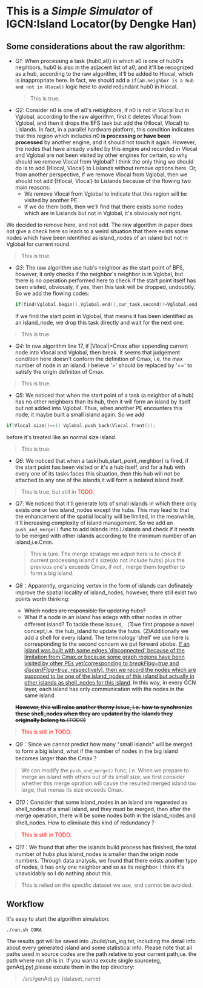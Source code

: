 # This is a *Simple Simulator* of IGCN:Island Locator(by Dengke Han)

## Some considerations about the raw algorithm:
- *Q1*: When processing a task {hub0,a0} in which a0 is one of hub0's negihbors, hub0 is also in the adjacent list of a0, and it'll be recognized as a hub, according to the raw algorithm, it'll be added to Hlocal, which is inappropriate here.
  In fact, we should add a `if(a0.neighbor is a hub and not in Hlocal)` logic here to avoid redundant hub0 in Hlocal.
  > This is true.
- *Q2*: Consider n0 is one of a0's nebighbors, if n0 is not in Vlocal but in Vglobal, according to the raw algorithm, first it deletes Vlocal from Vglobal, and then it drops the BFS task but add the {Hlocal, Vlocal} to Lislands.
  In fact, in a parallel hardware platform, this condition indicates that this region which includes n0 **is processing or have been processed** by another engine, and it should not touch it again. However, the nodes that have already visited by this engine and recorded in Vlocal and Vglobal are not been visited by other engines for certain, so why should we remove Vlocal from Vglobal? I think the only thing we should do is to add {Hlocal, Vlocal} to Lislands without remove options here. Or, from another perspective, if we remove Vlocal from Vglobal, then we should not add {Hlocal, Vlocal} to Lislands because of the flowing two main reasons:
  - We remove Vlocal from Vglobal to indicate that this region will be visited by another PE.
  - If we do them both, then we'll find that there exists some nodes which are in Lislands but not in Vglobal, it's obviously not right.  

We decided to remove here, and not add. The raw algorithm in paper does not give a check here so leads to a weird situation that there exists some nodes which have been identified as island_nodes of an island but not in Vglobal for current round.
> This is true.
- *Q3*: The raw algorithm use hub's neighbor as the start point of BFS, however, it only checks if the neighbor's neighbor is in Vglobal, but there is no operation performed here to check if the start point itself has been visited, obviously, if yes, then this task will be dropped, undoubtly. So we add the flowing codes:
    ```c++
    if(find(Vglobal.begin(),Vglobal.end(),cur_task.second)!=Vglobal.end()) continue;
    ```
    If we find the start point in Vglobal, that means it has been identified as an island_node, we drop this task directly and wait for the next one.
> This is true.
- *Q4*: In raw algorithm line 17, if |Vlocal|>Cmax after appending current node into Vlocal and Vglobal, then break. It seems that judgement condition here doesn't conform the definition of Cmax, i.e. the max number of node in an island. I believe '>' should be replaced by '==' to satisfy the origin definiton of Cmax.
> This is true.
- *Q5*: We noticed that when the start point of a task (a neighbor of a hub) has no other neighbors than its hub, then it will form an island by itself but not added into Vglobal. Thus, when another PE encounters this node, it maybe built a small island again. So we add
```C++
if(Vlocal.size()==1) Vglobal.push_back(Vlocal.front());
```
  before it's treated like an normal size island.
> This is true.
- *Q6*: We noticed that when a task{hub,start_point_neighbor} is fired, if the start point has been visited or it's a hub itself, and for a hub with every one of its tasks faces this situation, then this hub will not be attached to any one of the islands,it will form a isolated island itself.
> This is true, but still in <font color="red">TODO</font>.

- *Q7*: We noticed that it'll generate lots of small islands in which there only exists one or two island_nodes except the hubs. This may lead to that the enhancement of the spatial locality will be limited, in the meanwhile, it'll increasing complexity of island management. So we add an `push_and_merge()` func to add islands into Lislands and check if it needs to be merged with other islands according to the minimum number of an island,i.e.Cmin.

    > This is ture. The merge stratage we adpot here is to check if current processing island's size(do not include hubs) plus the previous one's exceeds Cmax, if not , merge them together to form a big island.

- *Q8*：Apparently, organizing vertex in the form of islands can definately improve the spatial locality of island_nodes, however, there still exist two points worth thinking:
    - ~~Which nodes are responsible for updating hubs?~~
    - What if a node in an island has edegs with other nodes in other different island?
    To tackle these issues, （1)we first propose a novel concept,i.e. the hub_island to update the hubs. (2)Additionally we add a shell for every island. The terminology ‘shell’ we use here is corresponding to the second concern we put forward abobe. <u>If an island was built with some edges 'disconnected' because of the limitation from Cmax,or because some graph regions have benn visited by other PEs yet(corresponding to *breakFlag=true* and *discardFlag=true*, respectively), then we record the nodes which are supposed to be one of the island_nodes of this island but actually in other islands as shell_nodes for this island</u>. In this way, in every GCN layer, each island has only communication with the nodes in the same island.
    
    ~~**However, this will raise another thorny issue, i.e. how to synchronize these shell_nodes when they are updated by the islands they originally belong to.**(TODO)~~
> <font color="red">This is still in TODO.</font>

- *Q9*：Since we cannot predict how many "small islands" will be merged to form a big island, what if the number of nodes in the big island becomes larger than the Cmax？
> We can modify the `push_and_merge()` func, i.e. When we prepare to merge an island with others out of its small size, we first consider whether this merge opration will cause the resulted merged island too large, that menas its size exceeds Cmax.

- *Q10*：Consider that some island_nodes in an island are regareded as shell_nodes of a small island, and they must be merged, then after the merge operation, there will be some nodes both in the island_nodes and shell_nodes. How to eliminate this kind of redundancy？
> <font color="red">This is still in TODO.</font>

- *Q11*：We found that after the islands build process has finished, the total number of hubs plus island_nodes is smaller than the origin node numbers. Through data analysis, we found that there exists another type of nodes, it has only one neighbor and so as its neighbor. I think it's unavoidably so I do nothing about this.
> This is relied on the specific dataset we use, and cannot be avoided.

## Workflow
It's easy to start the algorithm simulation:
```Shell
./run.sh CORA
```
The results got will be saved into ./build/run_log.txt, including the detail info about every generated island and some statistical info.
Please note that all paths used in source codes are the path relative to your current path,i.e. the path where run.sh is in. If you wanna excute single source(eg, genAdj.py),please excute them in the top directory:
> ./src/genAdj.py {dataset_name}
